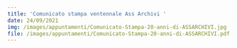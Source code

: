 ```yaml
---
title: 'Comunicato stampa ventennale Ass Archivi '
date: 24/09/2021
img: /images/appuntamenti/Comunicato-Stampa-20-anni-di-ASSARCHIVI.jpg
file: /images/appuntamenti/Comunicato-Stampa-20-anni-di-ASSARCHIVI.pdf
---
```

